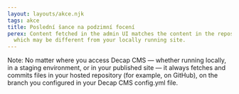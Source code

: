 ```yaml
---
layout: layouts/akce.njk
tags: akce
title: Poslední šance na podzimní focení
perex: Content fetched in the admin UI matches the content in the repository,
  which may be different from your locally running site.
---
```

Note: No matter where you access Decap CMS — whether running locally, in a staging environment, or in your published site — it always fetches and commits files in your hosted repository (for example, on GitHub), on the branch you configured in your Decap CMS config.yml file.